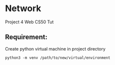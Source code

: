 # Network
Project 4 Web CS50 Tut

## Requirement: 
Create python virtual machine in project directory
```
python3 -m venv /path/to/new/virtual/environment
```
